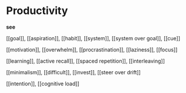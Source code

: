 # Productivity

**see**

[[goal]], [[aspiration]], [[habit]], [[system]], [[system over goal]], [[cue]]

[[motivation]], [[overwhelm]], [[procrastination]], [[laziness]], [[focus]]

[[learning]], [[active recall]], [[spaced repetition]], [[interleaving]]

[[minimalism]], [[difficult]], [[invest]], [[steer over drift]]

[[intention]], [[cognitive load]]
